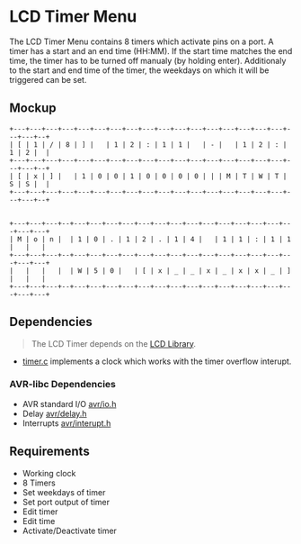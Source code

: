 # LCD Timer Menu

The LCD Timer Menu contains 8 timers which activate pins on a port. A timer has a
start and an end time (HH:MM). If the start time matches the end time, the timer
has to be turned off manualy (by holding enter). Additionaly to the start and
end time of the timer, the weekdays on which it will be triggered can be set.

## Mockup

```
+---+---+---+---+---+---+---+---+---+---+---+---+---+---+---+---+---+---+---+--+
| [ | 1 | / | 8 | ] |   | 1 | 2 | : | 1 | 1 |   | - |   | 1 | 2 | : | 1 | 2 |  |
+---+---+---+---+---+---+---+---+---+---+---+---+---+---+---+---+---+---+---+--+
| [ | x | ] |   | 1 | 0 | 0 | 1 | 0 | 0 | 0 | 0 | | | M | T | W | T | S | S |  |
+---+---+---+---+---+---+---+---+---+---+---+---+---+---+---+---+---+---+---+--+


+---+---+---+--+---+---+---+---+---+---+---+---+---+---+---+---+---+---+---+---+
| M | o | n |  | 1 | 0 | . | 1 | 2 | . | 1 | 4 |   | 1 | 1 | : | 1 | 1 |   |   |
+---+---+---+--+---+---+---+---+---+---+---+---+---+---+---+---+---+---+---+---+
|   |   |   |  | W | 5 | 0 |   | [ | x | _ | _ | x | _ | x | x | _ | ] |   |   |
+---+---+---+--+---+---+---+---+---+---+---+---+---+---+---+---+---+---+---+---+

```

## Dependencies

> The LCD Timer depends on the [LCD Library](https://github.com/randombenj/uController/blob/master/doc/lcd-driver/lcd-driver.md).

* [timer.c](https://github.com/randombenj/uController/blob/master/src/Menu/timer.c) implements a clock which works with the timer overflow interupt.

### AVR-libc Dependencies

 * AVR standard I/O [avr/io.h](https://github.com/vancegroup-mirrors/avr-libc/blob/master/avr-libc/include/avr/io.h)
 * Delay [avr/delay.h](https://github.com/vancegroup-mirrors/avr-libc/blob/master/avr-libc/include/avr/delay.h)
 * Interrupts [avr/interupt.h](https://github.com/vancegroup-mirrors/avr-libc/blob/master/avr-libc/include/avr/interrupt.h)

## Requirements

 * Working clock
 * 8 Timers
 * Set weekdays of timer
 * Set port output of timer
 * Edit timer
 * Edit time
 * Activate/Deactivate timer
